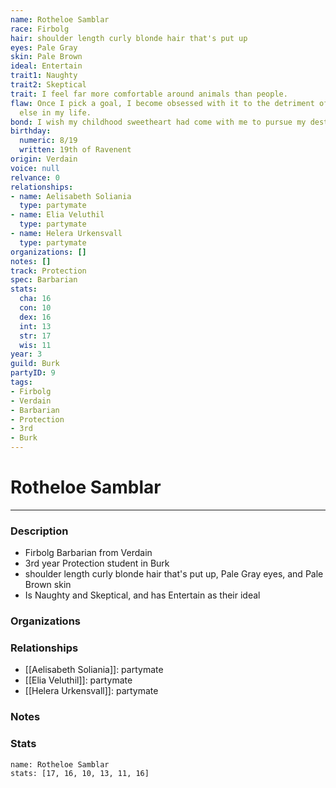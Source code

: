 ```yaml
---
name: Rotheloe Samblar
race: Firbolg
hair: shoulder length curly blonde hair that's put up
eyes: Pale Gray
skin: Pale Brown
ideal: Entertain
trait1: Naughty
trait2: Skeptical
trait: I feel far more comfortable around animals than people.
flaw: Once I pick a goal, I become obsessed with it to the detriment of everything
  else in my life.
bond: I wish my childhood sweetheart had come with me to pursue my destiny.
birthday:
  numeric: 8/19
  written: 19th of Ravenent
origin: Verdain
voice: null
relvance: 0
relationships:
- name: Aelisabeth Soliania
  type: partymate
- name: Elia Veluthil
  type: partymate
- name: Helera Urkensvall
  type: partymate
organizations: []
notes: []
track: Protection
spec: Barbarian
stats:
  cha: 16
  con: 10
  dex: 16
  int: 13
  str: 17
  wis: 11
year: 3
guild: Burk
partyID: 9
tags:
- Firbolg
- Verdain
- Barbarian
- Protection
- 3rd
- Burk
---
```

# Rotheloe Samblar
---
### Description
- Firbolg Barbarian from Verdain
- 3rd year Protection student in Burk
- shoulder length curly blonde hair that's put up, Pale Gray eyes, and Pale Brown skin
- Is Naughty and Skeptical, and has Entertain as their ideal

### Organizations

### Relationships
- [[Aelisabeth Soliania]]: partymate
- [[Elia Veluthil]]: partymate
- [[Helera Urkensvall]]: partymate

### Notes

### Stats
```statblock
name: Rotheloe Samblar
stats: [17, 16, 10, 13, 11, 16]
```